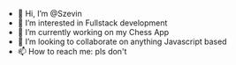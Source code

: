 - 👋 Hi, I’m @Szevin
- 👀 I’m interested in Fullstack development
- 🌱 I’m currently working on my Chess App
- 💞️ I’m looking to collaborate on anything Javascript based
- 📫 How to reach me: pls don't
